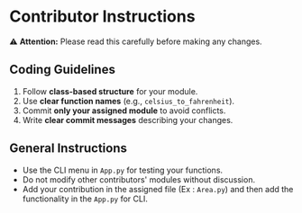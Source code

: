 # Contributor Instructions

⚠️ **Attention:** Please read this carefully before making any changes.




## Coding Guidelines

1. Follow **class-based structure** for your module.  
2. Use **clear function names** (e.g., `celsius_to_fahrenheit`).   
3. Commit **only your assigned module** to avoid conflicts.  
4. Write **clear commit messages** describing your changes.  



## General Instructions

- Use the CLI menu in `App.py` for testing your functions.  
- Do not modify other contributors' modules without discussion.
- Add your contribution in the assigned file (Ex : `Area.py`) and then add the functionality in the `App.py` for CLI.  

